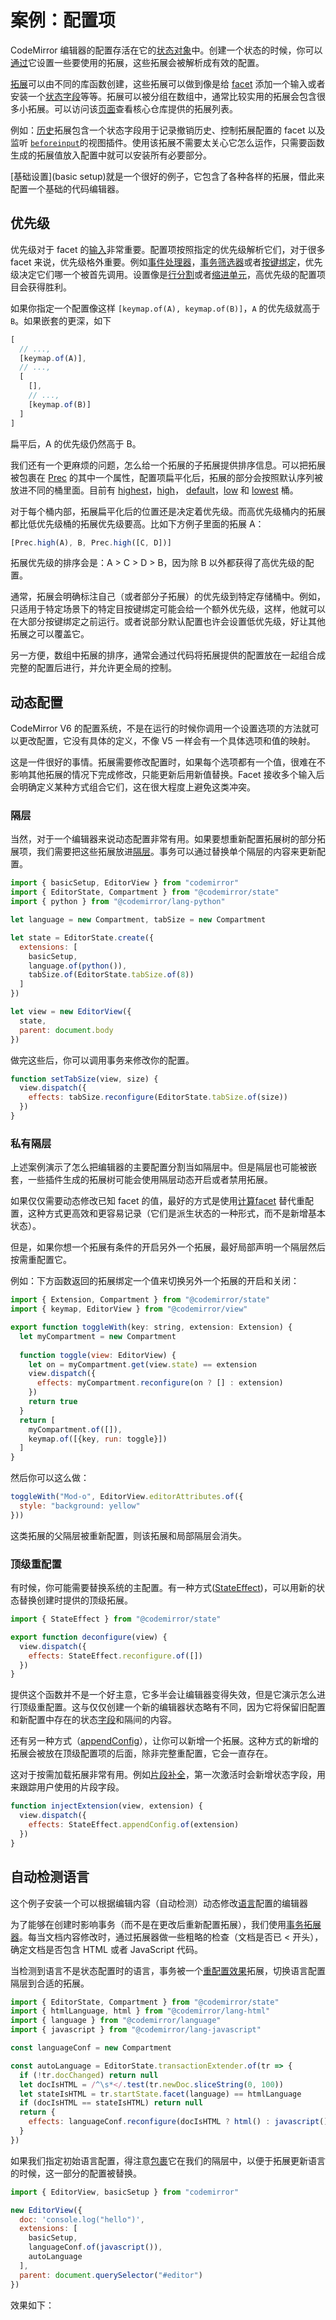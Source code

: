 # 案例：配置项

CodeMirror 编辑器的配置存活在它的[状态对象](https://codemirror.net/docs/ref/#state.EditorState)中。创建一个状态的时候，你可以[通过](https://codemirror.net/docs/ref/#state.EditorStateConfig.extensions)它设置一些要使用的拓展，这些拓展会被解析成有效的配置。

[拓展](https://codemirror.net/docs/ref/#state.Extension)可以由不同的库函数创建，这些拓展可以做到像是给 [facet](https://codemirror.net/docs/ref/#state.Facet) 添加一个输入或者安装一个[状态字段](https://codemirror.net/docs/ref/#state.StateField)等等。拓展可以被分组在数组中，通常比较实用的拓展会包含很多小拓展。可以访问该[页面](https://codemirror.net/docs/extensions/)查看核心仓库提供的拓展列表。

例如：[历史](https://codemirror.net/docs/ref/#commands.history)拓展包含一个状态字段用于记录撤销历史、控制拓展配置的 facet 以及监听 [`beforeinput`](https://developer.mozilla.org/en-US/docs/Web/API/HTMLElement/beforeinput_event)的视图插件。使用该拓展不需要太关心它怎么运作，只需要函数生成的拓展值放入配置中就可以安装所有必要部分。

[基础设置](basic setup)就是一个很好的例子，它包含了各种各样的拓展，借此来配置一个基础的代码编辑器。

## 优先级

优先级对于 facet 的[输入](https://codemirror.net/docs/ref/#state.Facet.of)非常重要。配置项按照指定的优先级解析它们，对于很多 facet 来说，优先级格外重要。例如[事件处理器](https://codemirror.net/docs/ref/#view.EditorView%5EdomEventHandlers)，[事务筛选器](https://codemirror.net/docs/ref/#state.EditorState%5EtransactionFilter)或者[按键绑定](https://codemirror.net/docs/ref/#view.keymap)，优先级决定它们哪一个被首先调用。设置像是[行分割](https://codemirror.net/examples/config/#state.EditorState%5ElineSeparator)或者[缩进单元](https://codemirror.net/docs/ref/#language.indentUnit)，高优先级的配置项目会获得胜利。

如果你指定一个配置像这样 `[keymap.of(A), keymap.of(B)]`，`A` 的优先级就高于 `B`。如果嵌套的更深，如下

``` javascript
[
  // ..., 
  [keymap.of(A)], 
  // ..., 
  [
    [], 
    // ..., 
    [keymap.of(B)]
  ]
]
```
扁平后，A 的优先级仍然高于 B。

我们还有一个更麻烦的问题，怎么给一个拓展的子拓展提供排序信息。可以把拓展被包裹在 [Prec](https://codemirror.net/docs/ref/#state.Prec) 的其中一个属性，配置项扁平化后，拓展的部分会按照默认序列被放进不同的桶里面。目前有 [highest](https://codemirror.net/docs/ref/#state.Prec.highest)，[high](https://codemirror.net/docs/ref/#state.Prec.high)， [default](https://codemirror.net/docs/ref/#state.Prec.default)，[low](https://codemirror.net/docs/ref/#state.Prec.low) 和 [lowest](https://codemirror.net/docs/ref/#state.Prec.lowest) 桶。

对于每个桶内部，拓展扁平化后的位置还是决定着优先级。而高优先级桶内的拓展都比低优先级桶的拓展优先级要高。比如下方例子里面的拓展 A：

``` javascript
[Prec.high(A), B, Prec.high([C, D])]
```
拓展优先级的排序会是：A > C > D > B，因为除 B 以外都获得了高优先级的配置。

通常，拓展会明确标注自己（或者部分子拓展）的优先级到特定存储桶中。例如，只适用于特定场景下的特定目按键绑定可能会给一个额外优先级，这样，他就可以在大部分按键绑定之前运行。或者说部分默认配置也许会设置低优先级，好让其他拓展之可以覆盖它。

另一方便，数组中拓展的排序，通常会通过代码将拓展提供的配置放在一起组合成完整的配置后进行，并允许更全局的控制。


## 动态配置

CodeMirror V6 的配置系统，不是在运行的时候你调用一个设置选项的方法就可以更改配置，它没有具体的定义，不像 V5 一样会有一个具体选项和值的映射。

这是一件很好的事情。拓展需要修改配置时，如果每个选项都有一个值，很难在不影响其他拓展的情况下完成修改，只能更新后用新值替换。Facet 接收多个输入后会明确定义某种方式组合它们，这在很大程度上避免这类冲突。

### 隔层

当然，对于一个编辑器来说动态配置非常有用。如果要想重新配置拓展树的部分拓展项，我们需要把这些拓展放进[隔层](https://codemirror.net/docs/ref/#state.Compartment)。事务可以通过替换单个隔层的内容来更新配置。

``` javascript
import { basicSetup, EditorView } from "codemirror"
import { EditorState, Compartment } from "@codemirror/state"
import { python } from "@codemirror/lang-python"

let language = new Compartment, tabSize = new Compartment

let state = EditorState.create({
  extensions: [
    basicSetup,
    language.of(python()),
    tabSize.of(EditorState.tabSize.of(8))
  ]
})

let view = new EditorView({
  state,
  parent: document.body
})
```

做完这些后，你可以调用事务来修改你的配置。

``` javascript
function setTabSize(view, size) {
  view.dispatch({
    effects: tabSize.reconfigure(EditorState.tabSize.of(size))
  })
}
```

### 私有隔层

上述案例演示了怎么把编辑器的主要配置分割当如隔层中。但是隔层也可能被嵌套，一些插件生成的拓展树可能会使用隔层动态开启或者禁用拓展。

如果仅仅需要动态修改已知 facet 的值，最好的方式是使用[计算facet](https://codemirror.net/docs/ref/#state.Facet.compute) 替代重配置，这种方式更高效和更容易记录（它们是派生状态的一种形式，而不是新增基本状态）。

但是，如果你想一个拓展有条件的开启另外一个拓展，最好局部声明一个隔层然后按需重配置它。

例如：下方函数返回的拓展绑定一个值来切换另外一个拓展的开启和关闭：

``` javascript
import { Extension, Compartment } from "@codemirror/state"
import { keymap, EditorView } from "@codemirror/view"

export function toggleWith(key: string, extension: Extension) {
  let myCompartment = new Compartment
  
  function toggle(view: EditorView) {
    let on = myCompartment.get(view.state) == extension
    view.dispatch({
      effects: myCompartment.reconfigure(on ? [] : extension)
    })
    return true
  }
  return [
    myCompartment.of([]),
    keymap.of([{key, run: toggle}])
  ]
}
```
然后你可以这么做：

``` javascript
toggleWith("Mod-o", EditorView.editorAttributes.of({
  style: "background: yellow"
}))

```

这类拓展的父隔层被重新配置，则该拓展和局部隔层会消失。

### 顶级重配置

有时候，你可能需要替换系统的主配置。有一种方式([StateEffect](https://codemirror.net/docs/ref/#state.StateEffect%5Ereconfigure))，可以用新的状态替换创建时提供的顶级拓展。

``` javascript
import { StateEffect } from "@codemirror/state"

export function deconfigure(view) {
  view.dispatch({
    effects: StateEffect.reconfigure.of([])
  })
}
```

提供这个函数并不是一个好主意，它多半会让编辑器变得失效，但是它演示怎么进行顶级重配置。这与仅仅创建一个新的编辑器状态略有不同，因为它将保留旧配置和新配置中存在的状态[字段](https://codemirror.net/docs/ref/#state.StateField)和隔间的内容。

还有另一种方式（[appendConfig](https://codemirror.net/docs/ref/#state.StateEffect%5EappendConfig)），让你可以新增一个拓展。这种方式的新增的拓展会被放在顶级配置项的后面，除非完整重配置，它会一直存在。

这对于按需加载拓展非常有用。例如[片段补全](https://codemirror.net/docs/ref/#autocomplete.snippet)，第一次激活时会新增状态字段，用来跟踪用户使用的片段字段。


``` javascript
function injectExtension(view, extension) {
  view.dispatch({
    effects: StateEffect.appendConfig.of(extension)
  })
}
```

## 自动检测语言

这个例子安装一个可以根据编辑内容（自动检测）动态修改[语言](https://codemirror.net/examples/lang-package/)配置的编辑器

为了能够在创建时影响事务（而不是在更改后重新配置拓展），我们使用[事务拓展器](https://codemirror.net/docs/ref/#state.EditorState%5EtransactionExtender)。每当文档内容修改时，通过拓展器做一些粗略的检查（文档是否已 < 开头），确定文档是否包含 HTML 或者 JavaScript 代码。

当检测到语言不是状态配置时的语言，事务被一个[重配置效果](https://codemirror.net/docs/ref/#state.Compartment.reconfigure)拓展，切换语言配置隔层到合适的拓展。


``` javascript
import { EditorState, Compartment } from "@codemirror/state"
import { htmlLanguage, html } from "@codemirror/lang-html"
import { language } from "@codemirror/language"
import { javascript } from "@codemirror/lang-javascript"

const languageConf = new Compartment

const autoLanguage = EditorState.transactionExtender.of(tr => {
  if (!tr.docChanged) return null
  let docIsHTML = /^\s*</.test(tr.newDoc.sliceString(0, 100))
  let stateIsHTML = tr.startState.facet(language) == htmlLanguage
  if (docIsHTML == stateIsHTML) return null
  return {
    effects: languageConf.reconfigure(docIsHTML ? html() : javascript())
  }
})
```

如果我们指定初始语言配置，得注意[包裹](https://codemirror.net/docs/ref/#state.Compartment.of)它在我们的隔层中，以便于拓展更新语言的时候，这一部分的配置被替换。

``` javascript
import { EditorView, basicSetup } from "codemirror"

new EditorView({
  doc: 'console.log("hello")',
  extensions: [
    basicSetup,
    languageConf.of(javascript()),
    autoLanguage
  ],
  parent: document.querySelector("#editor")
})
```

效果如下：
